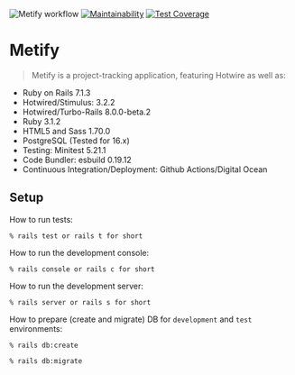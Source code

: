 ![Metify workflow](https://github.com/tflem/metify/actions/workflows/metify.yml/badge.svg)
[![Maintainability](https://api.codeclimate.com/v1/badges/b28c21585883ffe6279e/maintainability)](https://codeclimate.com/github/tflem/metify/maintainability)
[![Test Coverage](https://api.codeclimate.com/v1/badges/b28c21585883ffe6279e/test_coverage)](https://codeclimate.com/github/tflem/metify/test_coverage)

# Metify

> Metify is a project-tracking application, featuring Hotwire as well as:

- Ruby on Rails 7.1.3
- Hotwired/Stimulus: 3.2.2
- Hotwired/Turbo-Rails 8.0.0-beta.2
- Ruby 3.1.2
- HTML5 and Sass 1.70.0
- PostgreSQL (Tested for 16.x)
- Testing: Minitest 5.21.1
- Code Bundler: esbuild 0.19.12
- Continuous Integration/Deployment: Github Actions/Digital Ocean

## Setup

How to run tests:

```
% rails test or rails t for short
```

How to run the development console:

```
% rails console or rails c for short
```

How to run the development server:

```
% rails server or rails s for short
```

How to prepare (create and migrate) DB for `development` and `test` environments:

```
% rails db:create

% rails db:migrate
```
